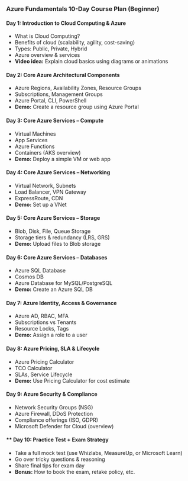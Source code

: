 ### Azure Fundamentals 10-Day Course Plan (Beginner)

####  Day 1: Introduction to Cloud Computing & Azure

* What is Cloud Computing?
* Benefits of cloud (scalability, agility, cost-saving)
* Types: Public, Private, Hybrid
* Azure overview & services
* **Video idea:** Explain cloud basics using diagrams or animations

####  Day 2: Core Azure Architectural Components

* Azure Regions, Availability Zones, Resource Groups
* Subscriptions, Management Groups
* Azure Portal, CLI, PowerShell
* **Demo:** Create a resource group using Azure Portal

####  Day 3: Core Azure Services – Compute

* Virtual Machines
* App Services
* Azure Functions
* Containers (AKS overview)
* **Demo:** Deploy a simple VM or web app

####  Day 4: Core Azure Services – Networking

* Virtual Network, Subnets
* Load Balancer, VPN Gateway
* ExpressRoute, CDN
* **Demo:** Set up a VNet

####  Day 5: Core Azure Services – Storage

* Blob, Disk, File, Queue Storage
* Storage tiers & redundancy (LRS, GRS)
* **Demo:** Upload files to Blob storage

####  Day 6: Core Azure Services – Databases

* Azure SQL Database
* Cosmos DB
* Azure Database for MySQL/PostgreSQL
* **Demo:** Create an Azure SQL DB


####  Day 7: Azure Identity, Access & Governance

* Azure AD, RBAC, MFA
* Subscriptions vs Tenants
* Resource Locks, Tags
* **Demo:** Assign a role to a user

####  Day 8: Azure Pricing, SLA & Lifecycle

* Azure Pricing Calculator
* TCO Calculator
* SLAs, Service Lifecycle
* **Demo:** Use Pricing Calculator for cost estimate

####  Day 9: Azure Security & Compliance

* Network Security Groups (NSG)
* Azure Firewall, DDoS Protection
* Compliance offerings (ISO, GDPR)
* Microsoft Defender for Cloud (overview)

#### ** Day 10: Practice Test + Exam Strategy

* Take a full mock test (use Whizlabs, MeasureUp, or Microsoft Learn)
* Go over tricky questions & reasoning
* Share final tips for exam day
* **Bonus:** How to book the exam, retake policy, etc.



